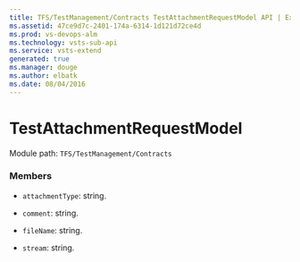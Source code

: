 ```yaml
---
title: TFS/TestManagement/Contracts TestAttachmentRequestModel API | Extensions for Visual Studio Team Services
ms.assetid: 47ce9d7c-2401-174a-6314-1d121d72ce4d
ms.prod: vs-devops-alm
ms.technology: vsts-sub-api
ms.service: vsts-extend
generated: true
ms.manager: douge
ms.author: elbatk
ms.date: 08/04/2016
---
```


# TestAttachmentRequestModel

Module path: `TFS/TestManagement/Contracts`


### Members

* `attachmentType`: string. 

* `comment`: string. 

* `fileName`: string. 

* `stream`: string. 

